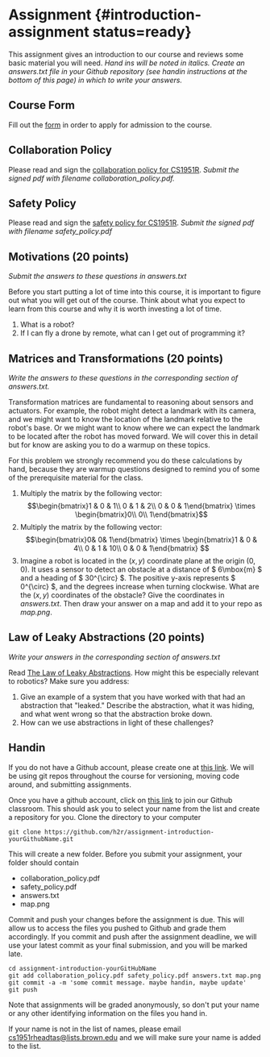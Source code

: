 # Assignment {#introduction-assignment status=ready}

This assignment gives an introduction to our course and reviews some basic material you will need. *Hand ins will be noted in italics. Create an answers.txt file in your Github repository (see handin instructions at the bottom of this page) in which to write your answers.*

## Course Form

Fill out the [form](https://docs.google.com/forms/d/1H9RmjkpoRjVK3JAbkEogyKDuwZQWIR6a7M4KQng4Tf0/viewform?edit_requested=true) in order to apply for admission to the course.

## Collaboration Policy

Please read and sign the [collaboration policy for CS1951R](https://cs.brown.edu/courses/cs1951r/assignments/introduction/collaboration_policy.pdf). *Submit the signed pdf with filename collaboration_policy.pdf.*

## Safety Policy

Please read and sign the [safety policy for CS1951R](https://cs.brown.edu/courses/cs1951r/assignments/introduction/safety_policy.pdf). *Submit the signed pdf with filename safety_policy.pdf*

## Motivations (20 points)

*Submit the answers to these questions in answers.txt*

Before you start putting a lot of time into this course, it is important to figure out what you will get out of the course. Think about what you expect to learn from this course and why it is worth investing a lot of time. 

1. What is a robot?
2. If I can fly a drone by remote, what can I get out of programming it?

## Matrices and Transformations (20 points)

*Write the answers to these questions in the corresponding section of answers.txt.*

Transformation matrices are fundamental to reasoning about sensors and actuators. For example, the robot might detect a landmark with its camera, and we might want to know the location of the landmark relative to the robot's base. Or we might want to know where we can expect the landmark to be located after the robot has moved forward. We will cover this in detail but for know are asking you to do a warmup on these topics.

For this problem we strongly recommend you do these calculations by hand, because they are warmup questions designed to remind you of some of the prerequisite material for the class.

1. Multiply the matrix by the following vector: $$\begin{bmatrix}1 & 0 & 1\\ 0 & 1 & 2\\ 0 & 0 & 1\end{bmatrix} \times \begin{bmatrix}0\\ 0\\ 1\end{bmatrix}$$
2. Multiply the matrix by the following vector: $$\begin{bmatrix}0& 0& 1\end{bmatrix} \times \begin{bmatrix}1 & 0 & 4\\ 0 & 1 & 10\\ 0 & 0 & 1\end{bmatrix} $$
3. Imagine a robot is located in the $(x, y)$ coordinate plane at the origin $(0,0)$. It uses a sensor to detect an obstacle at a distance of $ 6\mbox{m} $ and a heading of $ 30^{\circ} $. The positive y-axis represents $ 0^{\circ} $, and the degrees increase when turning clockwise. What are the $(x, y)$ coordinates of the obstacle? Give the coordinates in *answers.txt*. Then draw your answer on a map and add it to your repo as *map.png*.

## Law of Leaky Abstractions (20 points)

*Write your answers in the corresponding section of answers.txt*

Read [The Law of Leaky Abstractions](https://www.joelonsoftware.com/2002/11/11/the-law-of-leaky-abstractions/). How might this be especially relevant to robotics? Make sure you address:

1. Give an example of a system that you have worked with that had an abstraction that "leaked."  Describe the abstraction, what it was hiding, and what went wrong so that the abstraction broke down. 
2. How can we use abstractions in light of these challenges?

## Handin

If you do not have a Github account, please create one at [this link](https://github.com/). We will be using git repos throughout the course for versioning, moving code around, and submitting assignments.

Once you have a github account, click on [this link](https://classroom.github.com/a/Kx6uuWcO) to join our Github classroom. This should ask you to select your name from the list and create a repository for you. Clone the directory to your computer

```
git clone https://github.com/h2r/assignment-introduction-yourGithubName.git
```

This will create a new folder. Before you submit your assignment, your folder should contain

- collaboration_policy.pdf
- safety_policy.pdf
- answers.txt
- map.png

Commit and push your changes before the assignment is due. This will allow us to access the files you pushed to Github and grade them accordingly. If you commit and push after the assignment deadline, we will use your latest commit as your final submission, and you will be marked late.

```
cd assignment-introduction-yourGitHubName
git add collaboration_policy.pdf safety_policy.pdf answers.txt map.png
git commit -a -m 'some commit message. maybe handin, maybe update'
git push
```

Note that assignments will be graded anonymously, so don't put your name or any other identifying information on the files you hand in.

If your name is not in the list of names, please email [cs1951rheadtas@lists.brown.edu](mailto:cs1951rheadtas@lists.brown.edu) and we will make sure your name is added to the list.